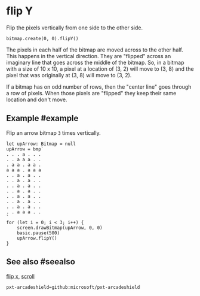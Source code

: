 # flip Y

Flip the pixels vertically from one side to the other side.

```sig
bitmap.create(0, 0).flipY()
```

The pixels in each half of the bitmap are moved across to the other half. This happens in the vertical direction. They are "flipped" across an imaginary line that goes across the middle of the bitmap. So, in a bitmap with a size of 10 x 10, a pixel at a location of (3, 2) will move to (3, 8) and the pixel that was originally at (3, 8) will move to (3, 2).

If a bitmap has on odd number of rows, then the "center line" goes through a row of pixels. When those pixels are "flipped" they keep their same location and don't move.

## Example #example

Flip an arrow bitmap `3` times vertically.

```blocks
let upArrow: Bitmap = null
upArrow = bmp`
. . . a . . .
. . a a a . .
. a a . a a .
a a a . a a a
. . a . a . .
. . a . a . .
. . a . a . .
. . a . a . .
. . a . a . .
. . a . a . .
. . a . a . .
. . a a a . .
`
for (let i = 0; i < 3; i++) {
    screen.drawBitmap(upArrow, 0, 0)
    basic.pause(500)
    upArrow.flipY()
}
```

## See also #seealso

[flip x](/reference/bitmaps/bitmap/flip-x),
[scroll](/reference/bitmaps/bitmap/scroll)

```package
pxt-arcadeshield=github:microsoft/pxt-arcadeshield
```
